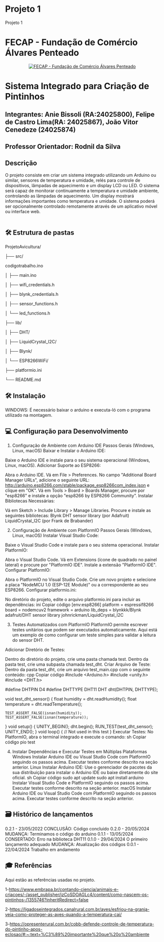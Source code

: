 # Projeto 1
Projeto 1
# FECAP - Fundação de Comércio Álvares Penteado

<p align="center">
<a href= "https://www.fecap.br/"><img src="https://encrypted-tbn0.gstatic.com/images?q=tbn:ANd9GcRhZPrRa89Kma0ZZogxm0pi-tCn_TLKeHGVxywp-LXAFGR3B1DPouAJYHgKZGV0XTEf4AE&usqp=CAU" alt="FECAP - Fundação de Comércio Álvares Penteado" border="0"></a>
</p>

# Sistema Integrado para Criação de Pintinhos
## Integrantes: Anie Bissoli (RA:24025800), Felipe de Castro Lima(RA: 24025867), João Vitor Cenedeze (24025874)

## Professor Orientador: Rodnil da Silva
## Descrição
O projeto consiste em criar um sistema integrado utilizando um Arduino ou similar, sensores de
temperatura e umidade, relés para controle de dispositivos, lâmpadas de aquecimento e um display
LCD ou LED. O sistema será capaz de monitorar continuamente a temperatura e umidade ambiente,
controlando as lâmpadas de aquecimento. Um display mostrará informações importantes como
temperatura e umidade. O sistema poderá ser opcionalmente controlado remotamente através de um
aplicativo móvel ou interface web.
<br><br>


## 🛠 Estrutura de pastas

ProjetoAvicultura/

├── src/

codigotrabalho.ino

│   ├── main.ino

│   ├── wifi_credentials.h

│   ├── blynk_credentials.h

│   ├── sensor_functions.h

│   └── led_functions.h

├── lib/

│   ├── DHT/

│   ├── LiquidCrystal_I2C/

│   ├── Blynk/

│   └── ESP8266WiFi/

├── platformio.ini

└── README.md


## 🛠 Instalação
WINDOWS:
É necessário baixar o arduino e executa-ló com o programa utilizado na montagem.

## 💻 Configuração para Desenvolvimento

1. Configuração de Ambiente com Arduino IDE
Passos Gerais (Windows, Linux, macOS)
Baixar e Instalar o Arduino IDE:

Baixe o Arduino IDE e instale para o seu sistema operacional (Windows, Linux, macOS).
Adicionar Suporte ao ESP8266:

Abra o Arduino IDE.
Vá em File > Preferences.
No campo "Additional Board Manager URLs", adicione o seguinte URL: http://arduino.esp8266.com/stable/package_esp8266com_index.json e clique em "OK".
Vá em Tools > Board > Boards Manager, procure por "esp8266" e instale a opção "esp8266 by ESP8266 Community".
Instalar Bibliotecas Necessárias:

Vá em Sketch > Include Library > Manage Libraries.
Procure e instale as seguintes bibliotecas:
Blynk
DHT sensor library (por Adafruit)
LiquidCrystal_I2C (por Frank de Brabander)

2. Configuração de Ambiente com PlatformIO
Passos Gerais (Windows, Linux, macOS)
Instalar Visual Studio Code:

Baixe o Visual Studio Code e instale para o seu sistema operacional.
Instalar PlatformIO:

Abra o Visual Studio Code.
Vá em Extensions (ícone de quadrado no painel lateral) e procure por "PlatformIO IDE".
Instale a extensão "PlatformIO IDE".
Configurar PlatformIO:

Abra o PlatformIO no Visual Studio Code.
Crie um novo projeto e selecione a placa "NodeMCU 1.0 (ESP-12E Module)" ou a correspondente ao seu ESP8266.
Configurar platformio.ini:

No diretório do projeto, edite o arquivo platformio.ini para incluir as dependências:
ini
Copiar código
[env:esp8266]
platform = espressif8266
board = nodemcuv2
framework = arduino
lib_deps =
    blynkkk/Blynk
    adafruit/DHT sensor library
    johnrickman/LiquidCrystal_I2C
    
3. Testes Automatizados com PlatformIO
PlatformIO permite escrever testes unitários que podem ser executados automaticamente. Aqui está um exemplo de como configurar um teste simples para validar a leitura do sensor DHT.

Adicionar Diretório de Testes:

Dentro do diretório do projeto, crie uma pasta chamada test.
Dentro da pasta test, crie uma subpasta chamada test_dht.
Criar Arquivo de Teste:
Dentro da pasta test_dht, crie um arquivo test_main.cpp com o seguinte conteúdo:
cpp
Copiar código
#include <Arduino.h>
#include <unity.h>
#include <DHT.h>

#define DHTPIN D4
#define DHTTYPE DHT11
DHT dht(DHTPIN, DHTTYPE);

void test_dht_sensor() {
    float humidity = dht.readHumidity();
    float temperature = dht.readTemperature();

    TEST_ASSERT_FALSE(isnan(humidity));
    TEST_ASSERT_FALSE(isnan(temperature));
}
void setup() {
    UNITY_BEGIN();
    dht.begin();
    RUN_TEST(test_dht_sensor);
    UNITY_END();
}
void loop() {
    // Not used in this test
}
Executar Testes:
No PlatformIO, abra o terminal integrado e execute o comando:
sh
Copiar código
pio test

4. Instalar Dependências e Executar Testes em Múltiplas Plataformas
Windows
Instalar Arduino IDE ou Visual Studio Code com PlatformIO seguindo os passos acima.
Executar testes conforme descrito na seção anterior.
Linux
Instalar Arduino IDE:
Use o gerenciador de pacotes da sua distribuição para instalar o Arduino IDE ou baixe diretamente do site oficial.
sh
Copiar código
sudo apt update
sudo apt install arduino
Instalar Visual Studio Code e PlatformIO seguindo os passos acima.
Executar testes conforme descrito na seção anterior.
macOS
Instalar Arduino IDE ou Visual Studio Code com PlatformIO seguindo os passos acima.
Executar testes conforme descrito na seção anterior.

## 🗃 Histórico de lançamentos

0.2.1 - 23/05/2022
CONCLUSÃO: Código concluido
0.2.0 - 20/05/2024
MUDANÇA: Terminamos o código do arduino
0.1.1 - 13/05/2024
CONSERTADO: Erro na biblioteca DHT11
0.1.0 - 29/04/2024
O primeiro lançamento adequado
MUDANÇA: Atualização dos códigos
0.0.1 - 22/04/2024
Trabalho em andamento

## 🎓 Referências

Aqui estão as referências usadas no projeto.

1-https://www.embrapa.br/contando-ciencia/animais-e-criacoes/-/asset_publisher/jzCoSDOAGLc4/content/como-nascem-os-pintinhos-/1355746?inheritRedirect=false

2-https://ligadoseintegrados.canalrural.com.br/aves/esfriou-na-granja-veja-como-proteger-as-aves-quando-a-temperatura-cai/

3-https://opresenterural.com.br/cobb-defende-controle-de-temperatura-do-pintinho-apos-eclosao/#:~:text=%C3%89%20importante%20que%20o%20ambiente
